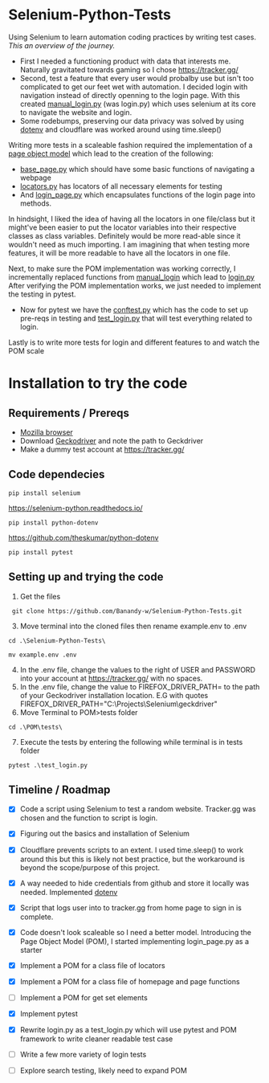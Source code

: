 # Selenium-Python-Tests
Using Selenium to learn automation coding practices by writing test cases. *This an overview of the journey.*
* First I needed a functioning product with data that interests me. Naturally gravitated towards gaming so I chose https://tracker.gg/
* Second, test a feature that every user would probalby use but isn't too complicated to get our feet wet with automation. I decided login with navigation instead of directly openning to the login page. With this created [manual_login.py](https://github.com/Banandy-w/Selenium-Python-Tests/blob/main/manual_login.py) (was login.py) which uses selenium at its core to navigate the website and login.
* Some rodebumps, preserving our data privacy was solved by using [dotenv](https://github.com/theskumar/python-dotenv) and cloudflare was worked around using time.sleep()

Writing more tests in a scaleable fashion required the implementation of a [page object model](https://www.selenium.dev/documentation/test_practices/encouraged/page_object_models) which lead to the creation of the following:
* [base_page.py](https://github.com/Banandy-w/Selenium-Python-Tests/blob/main/POM/pages/base_page.py) which should have some basic functions of navigating a webpage
* [locators.py](https://github.com/Banandy-w/Selenium-Python-Tests/blob/main/POM/pages/locators.py) has locators of all necessary elements for testing
* And [login_page.py](https://github.com/Banandy-w/Selenium-Python-Tests/blob/main/POM/pages/login_page.py) which encapsulates functions of the login page into methods. 

In hindsight, I liked the idea of having all the locators in one file/class but it might've been easier to put the locator variables into their respective classes as class variables. Definitely would be more read-able since it wouldn't need as much importing. I am imagining that when testing more features, it will be more readable to have all the locators in one file.

Next, to make sure the POM implementation was working correctly, I incrementally replaced functions from [manual_login](https://github.com/Banandy-w/Selenium-Python-Tests/blob/main/manual_login.py) which lead to [login.py](https://github.com/Banandy-w/Selenium-Python-Tests/blob/main/login.py) After verifying the POM implementation works,  we just needed to implement the testing in pytest.
* Now for pytest we have the [conftest.py](https://github.com/Banandy-w/Selenium-Python-Tests/blob/main/POM/tests/conftest.py) which has the code to set up pre-reqs in testing and [test_login.py](https://github.com/Banandy-w/Selenium-Python-Tests/blob/main/POM/tests/test_login.py) that will test everything related to login.


Lastly is to write more tests for login and different features to and watch the POM scale
# Installation to try the code
## Requirements / Prereqs
* [Mozilla browser](https://www.mozilla.org/en-US/firefox/new/)
* Download [Geckodriver](https://github.com/mozilla/geckodriver/releases) and note the path to Geckdriver
* Make a dummy test account at https://tracker.gg/
## Code dependecies
~~~
pip install selenium
~~~
https://selenium-python.readthedocs.io/
~~~
pip install python-dotenv
~~~
https://github.com/theskumar/python-dotenv
~~~
pip install pytest
~~~
## Setting up and trying the code
1. Get the files
~~~
 git clone https://github.com/Banandy-w/Selenium-Python-Tests.git
 ~~~
3. Move terminal into the cloned files then rename example.env to .env
 ~~~
 cd .\Selenium-Python-Tests\
 ~~~
 ~~~
 mv example.env .env
 ~~~
4. In the .env file, change the values to the right of USER and PASSWORD into your account at https://tracker.gg/ with no spaces.
5. In the .env file, change the value to FIREFOX_DRIVER_PATH= to the path of your Geckodriver installation location. E.G with quotes FIREFOX_DRIVER_PATH="C:\Projects\Selenium\geckdriver"
6. Move Terminal to POM>tests folder
~~~
cd .\POM\tests\
~~~
7. Execute the tests by entering the following while terminal is in tests folder
~~~
pytest .\test_login.py
~~~

## Timeline / Roadmap
- [x] Code a script using Selenium to test a random website. Tracker.gg was chosen and the function to script is login.
- [x] Figuring out the basics and installation of Selenium
- [x] Cloudflare prevents scripts to an extent. I used time.sleep() to work around this but this is likely not best practice, but the workaround is beyond the scope/purpose of this project.
- [x] A way needed to hide credentials from github and store it locally was needed. Implemented [dotenv](https://github.com/theskumar/python-dotenv)
- [x] Script that logs user into to tracker.gg from home page to sign in is complete.
- [x] Code doesn't look scaleable so I need a better model. Introducing the Page Object Model (POM), I started implementing login_page.py as a starter
- [x] Implement a POM for a class file of locators
- [x] Implement a POM for a class file of homepage and page functions
- [ ] Implement a POM for get set elements
- [x] Implement pytest
- [x] Rewrite login.py as a test_login.py which will use pytest and POM framework to write cleaner readable test case
- [ ] Write a few more variety of login tests
- [ ] Explore search testing, likely need to expand POM

